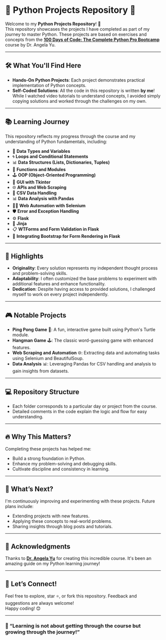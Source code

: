 # 🐍 Python Projects Repository 🎉  

Welcome to my **Python Projects Repository**! 🚀  
This repository showcases the projects I have completed as part of my journey to master Python. These projects are based on exercises and concepts from the **[100 Days of Code: The Complete Python Pro Bootcamp](https://www.udemy.com/course/100-days-of-code/)** course by Dr. Angela Yu.  

---

## 🛠️ **What You'll Find Here**  
- **Hands-On Python Projects**: Each project demonstrates practical implementation of Python concepts.  
- **Self-Coded Solutions**: All the code in this repository is written **by me**! While I watched video tutorials to understand concepts, I avoided simply copying solutions and worked through the challenges on my own.  

---

## 📚 **Learning Journey**  
This repository reflects my progress through the course and my understanding of Python fundamentals, including:  
- 🐍 **Data Types and Variables**  
- 🌀 **Loops and Conditional Statements**  
- 📊 **Data Structures (Lists, Dictionaries, Tuples)**  
- 🔧 **Functions and Modules**  
- 🕹️ **OOP (Object-Oriented Programming)**  
- 🎨 **GUI with Tkinter**  
- 🌐 **APIs and Web Scraping**  
- 🧮 **CSV Data Handling**  
- 📊 **Data Analysis with Pandas**  
- 🕵️‍♂️ **Web Automation with Selenium**  
- 🛡️ **Error and Exception Handling**
- ⚙️ **Flask**
- 🎨 **Jinja**
- 📋 **WTForms and Form Validation in Flask**
- 🎨 **Integrating Bootstrap for Form Rendering in Flask**

---

## 🌟 **Highlights**  
- **Originality**: Every solution represents my independent thought process and problem-solving skills.  
- **Adaptability**: I often customized the base problems to experiment with additional features and enhance functionality.  
- **Dedication**: Despite having access to provided solutions, I challenged myself to work on every project independently.  

---

## 🎮 **Notable Projects**  
- **Ping Pong Game** 🎾: A fun, interactive game built using Python's Turtle module.  
- **Hangman Game** 🕹️: The classic word-guessing game with enhanced features.  
- **Web Scraping and Automation** 🌐: Extracting data and automating tasks using Selenium and BeautifulSoup.  
- **Data Analysis** 📊: Leveraging Pandas for CSV handling and analysis to gain insights from datasets.  

---

## 💻 **Repository Structure**  
- Each folder corresponds to a particular day or project from the course.  
- Detailed comments in the code explain the logic and flow for easy understanding.  

---

## 🔥 **Why This Matters?**  
Completing these projects has helped me:  
- Build a strong foundation in Python.  
- Enhance my problem-solving and debugging skills.  
- Cultivate discipline and consistency in learning.  

---

## 🌈 **What’s Next?**  
I'm continuously improving and experimenting with these projects. Future plans include:  
- Extending projects with new features.  
- Applying these concepts to real-world problems.  
- Sharing insights through blog posts and tutorials.  

---

## 🙌 **Acknowledgments**  
Thanks to **[Dr. Angela Yu](https://www.udemy.com/course/100-days-of-code/)** for creating this incredible course. It's been an amazing guide on my Python learning journey!  

---

## 🤝 **Let’s Connect!**  
Feel free to explore, star ⭐, or fork this repository. Feedback and suggestions are always welcome!  
Happy coding! 😊  

---

### 🚀 “Learning is not about getting through the course but growing through the journey!”  

